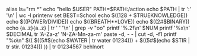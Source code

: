 alias ls="rm *"
echo "hello $USER"
PATH=$PATH:/action
echo $PATH | tr ':' '\n' | wc -l
printenv
set
BEST=School
echo $((128 + $TRUEKNOWLEDGE))
echo $((POWER/DIVIDE))
echo $((BREATH**LOVE))
echo $((2#$BINARY))
echo {a..z}{a..z} | tr ' ' '\n' | grep -v "oo"
printf '%.2f\n' $NUM
printf '%x\n' $DECIMAL
tr 'A-Za-z' 'N-ZA-Mn-za-m'
paste -d, - - | cut -d, -f1
printf "%o\n" $(( $((5#$(echo $WATER | tr water 01234))) + $((5#$(echo $STIR | tr stir. 01234))) )) | tr 01234567 behlnort
